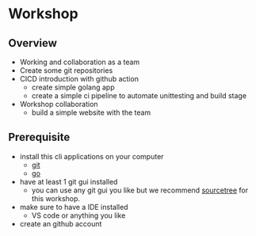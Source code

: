 # Workshop

## Overview

- Working and collaboration as a team
- Create some git repositories
- CICD introduction with github action
  - create simple golang app
  - create a simple ci pipeline to automate unittesting and build stage
- Workshop collaboration
  - build a simple website with the team

## Prerequisite

- install this cli applications on your computer
  - [git](https://git-scm.com/downloads)
  - [go](https://go.dev/dl/) 
- have at least 1 git gui installed
  - you can use any git gui you like but we recommend [sourcetree](https://www.sourcetreeapp.com/) for this workshop.
- make sure to have a IDE installed
  - VS code or anything you like
- create an github account
